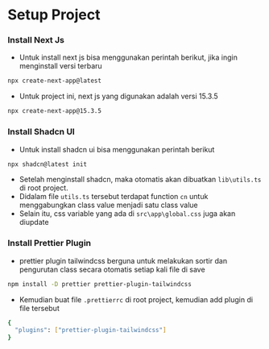 # Setup Project

### Install Next Js

- Untuk install next js bisa menggunakan perintah berikut, jika ingin menginstall versi terbaru

```bash
npx create-next-app@latest
```

- Untuk project ini, next js yang digunakan adalah versi 15.3.5

```bash
npx create-next-app@15.3.5
```

### Install Shadcn UI

- Untuk install shadcn ui bisa menggunakan perintah berikut

```bash
npx shadcn@latest init
```

- Setelah menginstall shadcn, maka otomatis akan dibuatkan `lib\utils.ts` di root project.
- Didalam file `utils.ts` tersebut terdapat function `cn` untuk menggabungkan class value menjadi satu class value
- Selain itu, css variable yang ada di `src\app\global.css` juga akan diupdate

### Install Prettier Plugin

- prettier plugin tailwindcss berguna untuk melakukan sortir dan pengurutan class secara otomatis setiap kali file di save

```bash
npm install -D prettier prettier-plugin-tailwindcss
```

- Kemudian buat file `.prettierrc` di root project, kemudian add plugin di file tersebut

```bash
{
  "plugins": ["prettier-plugin-tailwindcss"]
}
```
